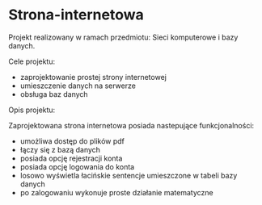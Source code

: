 # Strona-internetowa

Projekt realizowany w ramach przedmiotu: Sieci komputerowe i bazy danych.

Cele projektu:
- zaprojektowanie prostej strony internetowej
- umieszczenie danych na serwerze
- obsługa baz danych 

Opis projektu:

Zaprojektowana strona internetowa posiada nastepujące funkcjonalności:
- umożliwa dostęp do plików pdf
- łączy się z bazą danych
- posiada opcję rejestracji konta
- posiada opcję logowania do konta
- losowo wyświetla łacińskie sentencje umieszczone w tabeli bazy danych
- po zalogowaniu wykonuje proste działanie matematyczne 
